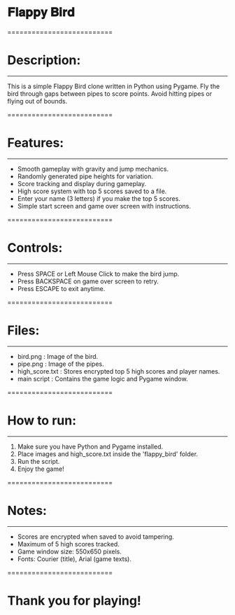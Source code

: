 # 𝐅𝐥𝐚𝐩𝐩𝐲 𝐁𝐢𝐫𝐝

==========================

# Description:
------------
This is a simple Flappy Bird clone written in Python using Pygame.
Fly the bird through gaps between pipes to score points. Avoid hitting pipes or flying out of bounds.

==========================

# Features:
---------
- Smooth gameplay with gravity and jump mechanics.
- Randomly generated pipe heights for variation.
- Score tracking and display during gameplay.
- High score system with top 5 scores saved to a file.
- Enter your name (3 letters) if you make the top 5 scores.
- Simple start screen and game over screen with instructions.

==========================

# Controls:
---------
- Press SPACE or Left Mouse Click to make the bird jump.
- Press BACKSPACE on game over screen to retry.
- Press ESCAPE to exit anytime.

==========================

# Files:
------
- bird.png : Image of the bird.
- pipe.png : Image of the pipes.
- high_score.txt : Stores encrypted top 5 high scores and player names.
- main script : Contains the game logic and Pygame window.

==========================

# How to run:
-----------
1. Make sure you have Python and Pygame installed.
2. Place images and high_score.txt inside the 'flappy_bird' folder.
3. Run the script.
4. Enjoy the game!

==========================

# Notes:
------
- Scores are encrypted when saved to avoid tampering.
- Maximum of 5 high scores tracked.
- Game window size: 550x650 pixels.
- Fonts: Courier (title), Arial (game texts).

==========================

# Thank you for playing!
